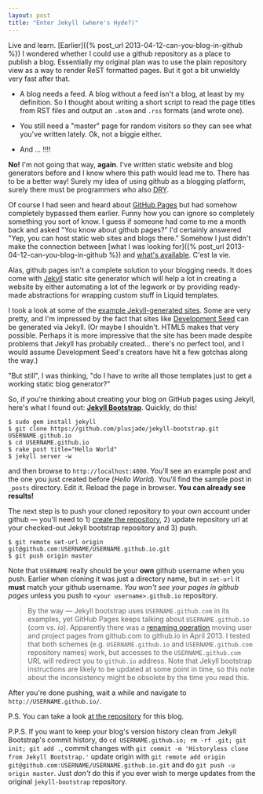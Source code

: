 ```yaml
---
layout: post
title: "Enter Jekyll (where's Hyde?)"
---
```


Live and learn. [Earlier]({% post_url 2013-04-12-can-you-blog-in-github %})
I wondered whether I could use a github repository as a place to publish a blog. Essentially my original plan was to use the plain repository view as a way to render ReST formatted pages. But it got a bit unwieldy very fast after that.

* A blog needs a feed. A blog without a feed isn't a blog, at least by
  my definition. So I thought about writing a short script to read the
  page titles from RST files and output an `.atom` and `.rss` formats
  (and wrote one).

* You still need a "master" page for random visitors so they can see
  what you've written lately. Ok, not a biggie either.

* And ... !!!!

**No!** I'm not going that way, **again**. I've written static website
and blog generators before and I know where this path would lead me
to. There has to be a better way! Surely my idea of using github as a
blogging platform, surely there must be programmers who also <abbr
title="Don't Repeat Yourself">DRY</abbr>.

Of course I had seen and heard about
[GitHub Pages](http://pages.github.com/) but had somehow completely
bypassed them earlier. Funny how you can ignore so completely
something you sort of know. I guess if someone had come to me a month
back and asked "You know about github pages?" I'd certainly answered
"Yep, you can host static web sites and blogs there." Somehow I just
didn't make the connection between
[what I was looking for]({% post_url 2013-04-12-can-you-blog-in-github %}) and
[what's available](http://pages.github.com/). C'est la vie.

Alas, github pages isn't a complete solution to your blogging
needs. It does come with [Jekyll](http://jekyllrb.com/) static site
generator which will help a lot in creating a website by either
automating a lot of the legwork or by providing ready-made
abstractions for wrapping custom stuff in Liquid templates.

I took a look at some of the
[example Jekyll-generated sites](https://github.com/mojombo/jekyll/wiki/sites). Some
are very pretty, and I'm impressed by the fact that sites like
[Development Seed](http://developmentseed.org/) can be generated via
Jekyll. (Or maybe I shouldn't. HTML5 makes that very possible. Perhaps
it is more impressive that the site has been made despite problems
that Jekyll has probably created... there's no perfect tool, and I
would assume Development Seed's creators have hit a few gotchas along
the way.)

"But still", I was thinking, "do I have to write all those templates
just to get a working static blog generator?"

So, if you're thinking about creating your blog on GitHub pages using
Jekyll, here's what I found out:
**[Jekyll Bootstrap](http://jekyllbootstrap.com/)**. Quickly, do this!

```
$ sudo gem install jekyll
$ git clone https://github.com/plusjade/jekyll-bootstrap.git USERNAME.github.io
$ cd USERNAME.github.io
$ rake post title="Hello World"
$ jekyll server -w
```

and then browse to `http://localhost:4000`. You'll see an example post
and the one you just created before (*Hello World*). You'll find the
sample post in `_posts` directory. Edit it. Reload the page in
browser. **You can already see results!**

The next step is to push your cloned repository to your own account
under github — you'll need to 1)
[create the repository](https://github.com/repositories/new), 2)
update repository url at your checked-out Jekyll bootstrap repository
and 3) push.

```
$ git remote set-url origin git@github.com:USERNAME/USERNAME.github.io.git
$ git push origin master
```

Note that `USERNAME` really should be your **own** github username
when you push. Earlier when cloning it was just a directory name, but
in `set-url` it **must** match your github username. *You won't see
your pages in github pages* unless you push to `<your
username>.github.io` repository.

> By the way — Jekyll bootstrap uses `USERNAME.github.com` in its
> examples, yet GitHub Pages keeps talking about `USERNAME.github.io`
> (*com* vs. *io*). Apparently there was a
> [renaming operation](https://github.com/blog/1452-new-github-pages-domain-github-io)
> moving user and project pages from github.com to github.io in
> April 2013.  I tested that both schemes (e.g. `USERNAME.github.io`
> and `USERNAME.github.com` repository names) work, but accesses to
> the `USERNAME.github.com` URL will redirect you to `github.io`
> address.  Note that Jekyll bootstrap instructions are likely to be
> updated at some point in time, so this note about the inconsistency
> might be obsolete by the time you read this.

After you're done pushing, wait a while and navigate to
`http://USERNAME.github.io/`.

P.S. You can take a look [at the
repository](https://github.com/santtu/santtu.github.io/) for this blog.

P.P.S. If you want to keep your blog's version history clean from
Jekyll Bootstrap's commit history, do `cd USERNAME.github.io; rm -rf
.git; git init; git add .`, commit changes with `git commit -m
'Historyless clone from Jekyll Bootstrap.'` update origin with `git
remote add origin git@github.com:USERNAME/USERNAME.github.io.git` and
do `git push -u origin master`. Just *don't* do this if you ever wish
to merge updates from the original `jekyll-bootstrap` repository.